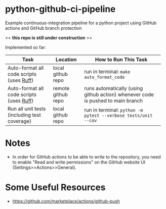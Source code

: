 # python-github-ci-pipeline
Example continuous-integration pipeline for a python project using GitHub actions and GitHub branch protection

<< **this repo is still under construction** >>

Implemented so far:

| Task                        | Location                | How to Run This Task
|-----------------------------|-------------------------|-----------------------------
| Auto-format all code scripts (uses [Ruff](https://github.com/astral-sh/ruff)) | local github repo | run in terminal: <code>make auto_format_code</code>
| Auto-format all code scripts (uses [Ruff](https://github.com/astral-sh/ruff)) | remote github repo      | runs automatically (using github action) whenever code is pushed to main branch
| Run all unit tests (including test coverage) | local github repo | run in terminal: <code>python -m pytest --verbose tests/unit --cov</code>

# Notes

* In order for GitHub actions to be able to write to the repository, you need to enable "Read and write permissions" on the GitHub website UI (Settings>>Actions>>General).

# Some Useful Resources 

* https://github.com/marketplace/actions/github-push